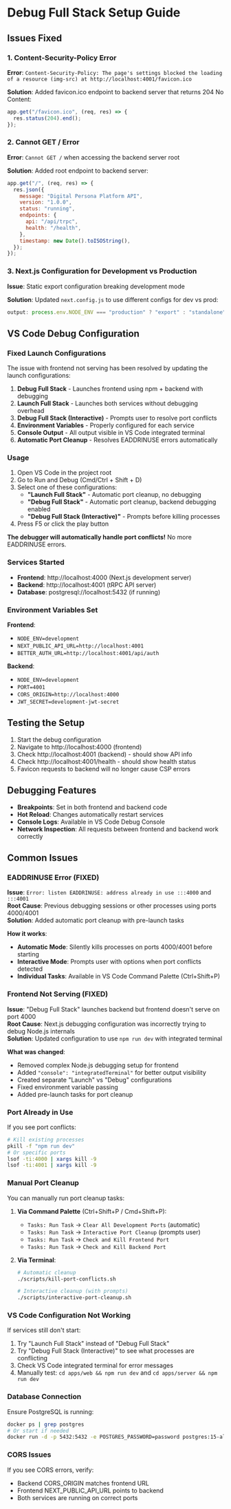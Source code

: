 # Debug Full Stack Setup Guide

## Issues Fixed

### 1. Content-Security-Policy Error

**Error**: `Content-Security-Policy: The page's settings blocked the loading of a resource (img-src) at http://localhost:4001/favicon.ico`

**Solution**: Added favicon.ico endpoint to backend server that returns 204 No Content:

```javascript
app.get("/favicon.ico", (req, res) => {
  res.status(204).end();
});
```

### 2. Cannot GET / Error

**Error**: `Cannot GET /` when accessing the backend server root

**Solution**: Added root endpoint to backend server:

```javascript
app.get("/", (req, res) => {
  res.json({
    message: "Digital Persona Platform API",
    version: "1.0.0",
    status: "running",
    endpoints: {
      api: "/api/trpc",
      health: "/health",
    },
    timestamp: new Date().toISOString(),
  });
});
```

### 3. Next.js Configuration for Development vs Production

**Issue**: Static export configuration breaking development mode

**Solution**: Updated `next.config.js` to use different configs for dev vs prod:

```javascript
output: process.env.NODE_ENV === "production" ? "export" : "standalone",
```

## VS Code Debug Configuration

### Fixed Launch Configurations

The issue with frontend not serving has been resolved by updating the launch configurations:

1. **Debug Full Stack** - Launches frontend using npm + backend with debugging
2. **Launch Full Stack** - Launches both services without debugging overhead
3. **Debug Full Stack (Interactive)** - Prompts user to resolve port conflicts
4. **Environment Variables** - Properly configured for each service
5. **Console Output** - All output visible in VS Code integrated terminal
6. **Automatic Port Cleanup** - Resolves EADDRINUSE errors automatically

### Usage

1. Open VS Code in the project root
2. Go to Run and Debug (Cmd/Ctrl + Shift + D)
3. Select one of these configurations:
   - **"Launch Full Stack"** - Automatic port cleanup, no debugging
   - **"Debug Full Stack"** - Automatic port cleanup, backend debugging enabled
   - **"Debug Full Stack (Interactive)"** - Prompts before killing processes
4. Press F5 or click the play button

**The debugger will automatically handle port conflicts!** No more EADDRINUSE errors.

### Services Started

- **Frontend**: http://localhost:4000 (Next.js development server)
- **Backend**: http://localhost:4001 (tRPC API server)
- **Database**: postgresql://localhost:5432 (if running)

### Environment Variables Set

**Frontend**:

- `NODE_ENV=development`
- `NEXT_PUBLIC_API_URL=http://localhost:4001`
- `BETTER_AUTH_URL=http://localhost:4001/api/auth`

**Backend**:

- `NODE_ENV=development`
- `PORT=4001`
- `CORS_ORIGIN=http://localhost:4000`
- `JWT_SECRET=development-jwt-secret`

## Testing the Setup

1. Start the debug configuration
2. Navigate to http://localhost:4000 (frontend)
3. Check http://localhost:4001 (backend) - should show API info
4. Check http://localhost:4001/health - should show health status
5. Favicon requests to backend will no longer cause CSP errors

## Debugging Features

- **Breakpoints**: Set in both frontend and backend code
- **Hot Reload**: Changes automatically restart services
- **Console Logs**: Available in VS Code Debug Console
- **Network Inspection**: All requests between frontend and backend work correctly

## Common Issues

### EADDRINUSE Error (FIXED)

**Issue**: `Error: listen EADDRINUSE: address already in use :::4000` and `:::4001`  
**Root Cause**: Previous debugging sessions or other processes using ports 4000/4001  
**Solution**: Added automatic port cleanup with pre-launch tasks

**How it works**:

- **Automatic Mode**: Silently kills processes on ports 4000/4001 before starting
- **Interactive Mode**: Prompts user with options when port conflicts detected
- **Individual Tasks**: Available in VS Code Command Palette (Ctrl+Shift+P)

### Frontend Not Serving (FIXED)

**Issue**: "Debug Full Stack" launches backend but frontend doesn't serve on port 4000  
**Root Cause**: Next.js debugging configuration was incorrectly trying to debug Node.js internals  
**Solution**: Updated configuration to use `npm run dev` with integrated terminal

**What was changed**:

- Removed complex Node.js debugging setup for frontend
- Added `"console": "integratedTerminal"` for better output visibility
- Created separate "Launch" vs "Debug" configurations
- Fixed environment variable passing
- Added pre-launch tasks for port cleanup

### Port Already in Use

If you see port conflicts:

```bash
# Kill existing processes
pkill -f "npm run dev"
# Or specific ports
lsof -ti:4000 | xargs kill -9
lsof -ti:4001 | xargs kill -9
```

### Manual Port Cleanup

You can manually run port cleanup tasks:

1. **Via Command Palette** (Ctrl+Shift+P / Cmd+Shift+P):

   - `Tasks: Run Task` → `Clear All Development Ports` (automatic)
   - `Tasks: Run Task` → `Interactive Port Cleanup` (prompts user)
   - `Tasks: Run Task` → `Check and Kill Frontend Port`
   - `Tasks: Run Task` → `Check and Kill Backend Port`

2. **Via Terminal**:

   ```bash
   # Automatic cleanup
   ./scripts/kill-port-conflicts.sh

   # Interactive cleanup (with prompts)
   ./scripts/interactive-port-cleanup.sh
   ```

### VS Code Configuration Not Working

If services still don't start:

1. Try "Launch Full Stack" instead of "Debug Full Stack"
2. Try "Debug Full Stack (Interactive)" to see what processes are conflicting
3. Check VS Code integrated terminal for error messages
4. Manually test: `cd apps/web && npm run dev` and `cd apps/server && npm run dev`

### Database Connection

Ensure PostgreSQL is running:

```bash
docker ps | grep postgres
# Or start if needed
docker run -d -p 5432:5432 -e POSTGRES_PASSWORD=password postgres:15-alpine
```

### CORS Issues

If you see CORS errors, verify:

- Backend CORS_ORIGIN matches frontend URL
- Frontend NEXT_PUBLIC_API_URL points to backend
- Both services are running on correct ports
